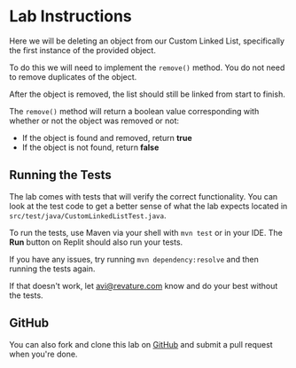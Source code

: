 # Lab Instructions

Here we will be deleting an object from our Custom Linked List, specifically the first instance of the provided object. 

To do this we will need to implement the `remove()` method. You do not need to remove duplicates of the object. 

After the object is removed, the list should still be linked from start to finish.

The `remove()` method will return a boolean value corresponding with whether or not the object was removed or not:

- If the object is found and removed, return **true**
- If the object is not found, return **false**

## Running the Tests

The lab comes with tests that will verify the correct functionality. You can look at the test code to get a better sense of what the lab expects located in `src/test/java/CustomLinkedListTest.java`. 

To run the tests, use Maven via your shell with `mvn test` or in your IDE. The **Run** button on Replit should also run your tests. 

If you have any issues, try running `mvn dependency:resolve` and then running the tests again. 

If that doesn't work, let avi@revature.com know and do your best without the tests.

## GitHub

You can also fork and clone this lab on [GitHub](https://github.com/revature-curriculum/linked-list-deletion-lab) and submit a pull request when you're done.
